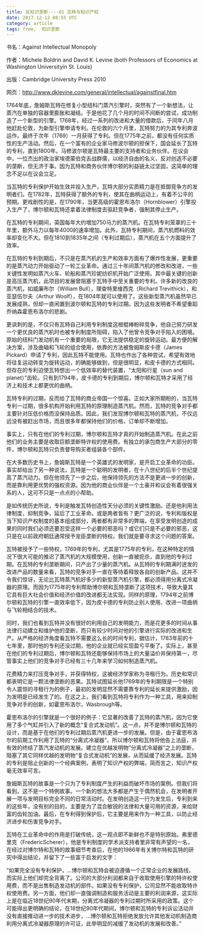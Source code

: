 ```yaml
---
title: 反知识垄断----01 瓦特与知识产权
date: 2017-12-12 08:55 UTC
category: article
tags: free,  知识垄断
---
```


书名：Against Intellectual Monopoly

作者：Michele Boldrin and David K. Levine (both Professors of Economics at Washington 
Universityin St. Louis)

出版：Cambridge University Press 2010

网页：<http://www.dklevine.com/general/intellectual/againstfinal.htm>

1764年底，詹姆斯瓦特在修复小型纽科门蒸汽引擎时，突然有了一个新想法，让蒸汽在单独的容器里膨胀和凝结。于是他花了几个月的时间不间断的尝试，成功制造了一个新型的引擎。1768年，经过一系列的改进和大量的借款后，于同年八月他赶赴伦敦，为新型引擎申请专利。在伦敦的六个月里，瓦特努力的为其专利奔波运作。最终于次年（1769）一月获得了专利。但在1775年之前，都没有任何实质性的生产活动。然后，在一个富有的企业家马修波尔顿的担保下，国会延长了瓦特的专利，直到1800年。马修波尔顿是瓦特最主要的支持者和业务伙伴。在议会中，一位杰出的政治家埃德蒙伯克舌战群儒，以经济自由的名义，反对创造不必要的垄断，但无济于事。因为瓦特和商务伙伴博尔顿的利益链太过坚固，这简单的理念不足以在议会立足。

当瓦特的专利保护开始生效并投入生产，瓦特大部分实质精力是在抵御竞争方的发明者们。在1782年，瓦特获得了额外的专利，使其在曲柄运动上，有着不公平的预期。更戏剧性的是，在1790年，当更高级的霍恩布洛尔（Hornblower）引擎投入生产了，博尔顿和瓦特还拿着法律制度去驱赶竞争者，强制其停止生产。

在瓦特的专利期间，英国每年大约增加750马力的蒸汽机。在瓦特专利笼罩的三十年里，额外马力以每年4000的速率增加。此外，瓦特专利期间，蒸汽机燃料的效率却变化不大。但在1810到1835年之间（专利过期后），蒸汽机在五个方面提升了效率。

在瓦特的专利到期后，不只是在蒸汽机的生产和效率方面有了爆炸性发展，更重要的是蒸汽动力开始驱动了一轮工业革命。通过三十年间蒸汽机的修改和改进，一些关键性发明如蒸汽火车、轮船和蒸汽珍妮纺织机开始广泛使用。其中最关键的创新是高压蒸汽机，此项目的发展曾阻塞于瓦特手中至关重要的专利。许多新的改良的蒸汽机，如威廉布尔（William Bull），理查特里维西克（Richard Trevithick），和亚瑟伍尔夫（Arthur Woolf），在1804年就可以使用了。这些新型蒸汽机虽然早已发展成熟，但却一直闲置到波尔顿和瓦特的专利过期。因为这些发明者不希望重蹈乔纳森霍恩布洛尔的悲剧。

更讽刺的是，不仅只有瓦特自己利用专利制度这根棍棒粉碎竞争，他自己努力研发一个更优良的蒸汽机时也被专利制度所阻碍，陷入了他曾令竞争对手陷入的困境。原始的纽科门发动机有一个重要的局限，它无法提供稳定的旋转运动。最方便的解决方案，涉及曲轴和飞轮的组合使用，依靠的方法被詹姆斯皮卡德（James Pickard）申请了专利，因此瓦特不能使用。瓦特也作出了各种尝试，希望有效地将往复运动转变为旋转运动，的确能够做到，但是很明显，和皮卡德的方式相同。但存在的专利迫使瓦特想出一个低效率的替代装置，“太阳和行星（sun and planet）”齿轮。只有到1794年，皮卡德的专利到期后，博尔顿和瓦特才采用了经济上和技术上都更优的曲柄。

瓦特专利的过期，反而给了瓦特的商业帝国一个惊喜。正如大家所期盼的，当瓦特专利一过期，很多机构开始利用瓦特的原理制造蒸汽机。然而，瓦特的竞争对手都主要针对压低价格而没保持品质。因此，我们发现博尔顿和瓦特的蒸汽机，不仅远远没有被赶出市场，而且很多年都保持他们的价格，订单却不断增加。

事实上，只有在他们的专利过期，博尔顿和瓦特才真的开始制造蒸汽机。在此之前他们的业务主要是收取巨额垄断特许权的使用费。有独立的承包商生产大部分的零件，博尔顿和瓦特只负责督导购买者组装各个部件。

在大多数历史书上，詹姆斯瓦特是一个英雄式的发明家，是开启工业革命的功臣。事实却给出了另一种说法，瓦特是一个聪明的发明者，在十八世纪的后半个世纪提高了蒸汽动力。但在他领先了一步之后，他保持领先的方法不是更进一步的创新，而是靠利用更优势的强权资源。因为他的商业伙伴是一个土豪并和议会有着很强关系的人，这可不只是一点点的小帮助。

是如传统历史所说，专利是触发瓦特创造性天分必须的关键性激励。还是他利用法律制度，抑制竞争，延后了工业革命。或是两者皆有？更广泛的说，专利和版权是当下知识产权制度的基本组成部分，两者都有非常多的弊端，在享受发明创造的成果的同时我们必须还要忍受这样一个必要的邪恶吗？或它们只是不必要的邪恶，这只是在以前政府朝廷通常授予宠臣垄断的特权。我们就是要寻求这个问题的答案。

瓦特被授予了一些特权，1769年的专利，尤其是1775年的专利，在这种特定的情况下很大可能的推迟了蒸汽机的大规模使用，创新一直被扼杀，直到他的专利过期。在瓦特的专利垄断期间，只产出了少量的蒸汽机。从瓦特的专利期满时迸发的改进产品的数量来看，瓦特的竞争对手一直在等待着释放各自的创新产品。这并不令我们惊讶，无论比瓦特蒸汽机好多少的新型蒸汽机引擎，都必须得用分离式冷凝器的原理。而因为1775年的专利帮助博尔顿和瓦特垄断了这项技术，导致大量其它具有巨大社会价值和经济价值的改进都无法实现。同样的原理，1794年之前博尔顿和瓦特的引擎一直效率低下，因为皮卡德的专利防止别人使用、改进一项曲柄与飞轮相结合的技术。

同时，我们也看到瓦特并没有很好的利用自己的发明能力，而是花更多的时间从事法律行动建立和维护他的垄断，而只有较少时间对他的引擎进行实际的改进和生产。从严格的经济角度看瓦特不需要这么长的时间专利，据估计，1783年前的十七年里，那时他的专利还没过期，他的企业就已经实现盈亏平衡了。实际上，甚至在他们的专利过期后，博尔顿和瓦特还能够保持市场上的大量溢价并保持第一，尽管事实上他们的竞争对手已经有三十几年来学习如何制造蒸汽机。

花费精力来打压竞争对手，并获得特权，这被经济学家称为寻租行为。历史和常识都表明它是一颗法律垄断的恶果。瓦特试图延长他1769年的专利期限是一个特别令人震惊的寻租行为的例子，最初的发明显然不需要靠专利的延长来提供激励，因为发明是已经发生了的。在这之上，我们看到瓦特将专利作为一种工具，用来抑制竞争对手的创新，如霍恩布洛尔，Wasbrough等。

霍恩布洛尔的引擎就是一个很好的例子：它显著的改善了瓦特的蒸汽机，因为它使用了多个气缸并引入了新的概念“复合式发动机”。这一点，并不是博尔顿和瓦特的设计，而是基于在他们的专利过期后蒸汽机更进一步的发展。但是，由于霍恩布洛尔的前期工作利用了瓦特的“分离式冷凝器”，所以博尔顿和瓦特将他告上法庭，并有效的终结了蒸汽发动机的发展。建立在优越发明物“分离式冷凝器”之上的垄断，阻塞了其它同样优越的发明物“复合式发动机”的发展，从而延缓了经济发展。瓦特的专利是阻止创新的一个经典案例，表明了知识产权的弊端，简而言之，知识产权毫无效率可言。

詹姆斯瓦特的故事是一个只为了专利制度产生的利益而破坏市场的案例。但我们将看到，这不是一个特例故事。一个新的想法大多都是产生于偶然机会，在发明者开展一项与发明目标完全不同的日常活动时。在发明创造这一行为发生后，专利到来的这些年，没有别的目的，主要是为了混合敏锐的法律和大量可用的资源，来给财富的齿轮加油。最后，在专利得到保护后，它主要是用来作为一种工具，以防止经济进步和伤害竞争对手。

瓦特在工业革命中的作用是打破传统，这一观点即不新鲜也不是特别原始。弗里德里克（FredericScherer），他是专利制度的学术派支持者里非常有声望的一名，在经过对博尔特和瓦特的故事细节考查后，在他的1986年有关博尔特和瓦特的研究中得出结论，并留下了一些富于启发的文字：

“如果完全没有专利保护，...博尔顿和瓦特会被迫遵循一个正常企业的发展路线，而实际上他们却完全背离了。公司的大部分利润都来自于收取使用引擎的特许权使用费，而不是出售制造发动机的部件。如果没有专利保护，公司显然不能收取特许权使用费。另一方面，他们却一直强调制造和服务活动是主要的利润来源，这实际上是在临近18世纪90年代末期，分离式冷凝器的专利过期时所采用的政策。这个可能得出更明确的结论，在18世纪90年代期间，博尔顿和瓦特的专利诉讼活动并没有直接推动进一步的技术进步，...博尔顿和瓦特拒绝发放允许其他发动机制造商利用分离式冷凝器原理的许可证，此举明显的减缓了发动机的发展和改善。”
